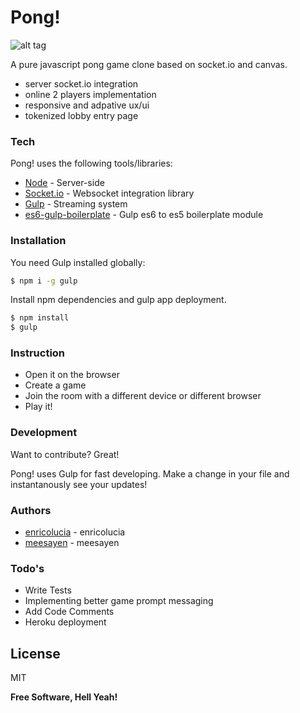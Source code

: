 # Pong!
![alt tag](http://media.engadget.com/img/product/13/a77/atari-super-pong-c-140-kvy-100.jpg)

A pure javascript pong game clone based on socket.io and canvas.

  - server socket.io integration
  - online 2 players implementation
  - responsive and adpative ux/ui
  - tokenized lobby entry page

### Tech

Pong! uses the following tools/libraries:

* [Node] - Server-side
* [Socket.io] - Websocket integration library
* [Gulp] - Streaming system
* [es6-gulp-boilerplate] - Gulp es6 to es5 boilerplate module

### Installation

You need Gulp installed globally:

```sh
$ npm i -g gulp
```
Install npm dependencies and gulp app deployment.
```sh
$ npm install
$ gulp
```
### Instruction
- Open it on the browser
- Create a game
- Join the room with a different device or different browser
- Play it!

### Development

Want to contribute? Great!

Pong! uses Gulp for fast developing.
Make a change in your file and instantanously see your updates!
### Authors
 - [enricolucia] - enricolucia
 - [meesayen] - meesayen

### Todo's

 - Write Tests
 - Implementing better game prompt messaging
 - Add Code Comments
 - Heroku deployment

License
----

MIT



**Free Software, Hell Yeah!**

[Node]:http://nodejs.org/
[Socket.io]:http://socket.io/
[es6-gulp-boilerplate]:https://www.npmjs.com/package/es6-gulp-boilerplate/
[enricolucia]:https://github.com/enricolucia
[meesayen]:https://github.com/Meesayen
[gulp]:http://gulpjs.com/

